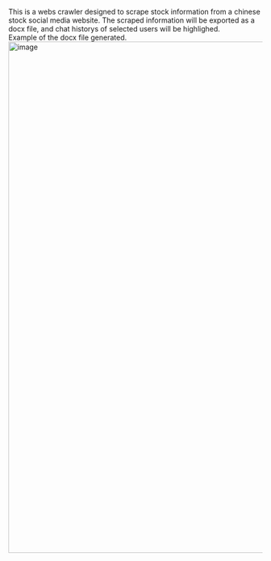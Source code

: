 This is a webs crawler designed to scrape stock information from a chinese stock social media website. 
The scraped information will be exported as a docx file, and chat historys of selected users will be highlighed.  
Example of the docx file generated. 
<img width="1012" alt="image" src="https://user-images.githubusercontent.com/29485862/165804236-ff99f7ff-7cc3-4357-8f95-b88a6ff14b78.png">
